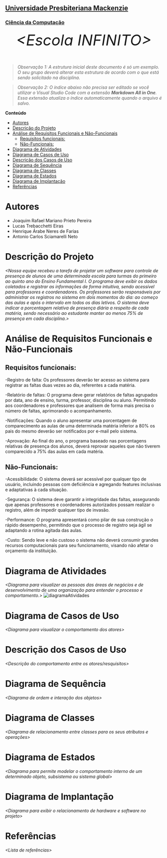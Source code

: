 <h2><a href= "https://www.mackenzie.br">Universidade Presbiteriana Mackenzie</a></h2>
<h3><a href= "https://www.mackenzie.br/graduacao/sao-paulo-higienopolis/ciencia-da-computacao">Ciência da Computação</a></h3>


<font size="+12"><center>
*&lt;Escola INFINITO&gt;*
</center></font>

>*Observação 1: A estrutura inicial deste documento é só um exemplo. O seu grupo deverá alterar esta estrutura de acordo com o que está sendo solicitado na disciplina.*

>*Observação 2: O índice abaixo não precisa ser editado se você utilizar o Visual Studio Code com a extensão **Markdown All in One**. Essa extensão atualiza o índice automaticamente quando o arquivo é salvo.*

**Conteúdo**

- [Autores](#autores)
- [Descrição do Projeto](#descrição-do-projeto)
- [Análise de Requisitos Funcionais e Não-Funcionais](#análise-de-requisitos-funcionais-e-não-funcionais)
  - [Requisitos funcionais:](#requisitos-funcionais)
  - [Não-Funcionais:](#não-funcionais)
- [Diagrama de Atividades](#diagrama-de-atividades)
- [Diagrama de Casos de Uso](#diagrama-de-casos-de-uso)
- [Descrição dos Casos de Uso](#descrição-dos-casos-de-uso)
- [Diagrama de Sequência](#diagrama-de-sequência)
- [Diagrama de Classes](#diagrama-de-classes)
- [Diagrama de Estados](#diagrama-de-estados)
- [Diagrama de Implantação](#diagrama-de-implantação)
- [Referências](#referências)


# Autores

* Joaquim Rafael Mariano Prieto Pereira
* Lucas Trebacchetti Eiras
* Henrique Árabe Neres de Farias
* Antonio Carlos Sciamarelli Neto


# Descrição do Projeto

*&lt;Nossa equipe recebeu a tarefa de projetar um software para controle de presença de alunos de uma determinada escola para turmas do primeiro ao quinto ano do Ensino Fundamental I. O programa deve exibir os dados coletados e registrar as informações de forma intuitiva, sendo acessível para professores e coordenadores. Os professores serão responsáveis por administrar os registros no sistema em dois momentos do dia: ao começo das aulas e após o intervalo em todos os dias letivos. O sistema deve indicar a porcentagem relativa de presença diária a respeito de cada matéria, sendo necessário ao estudante manter ao menos 75% de presença em cada disciplina.&gt;*

# Análise de Requisitos Funcionais e Não-Funcionais
## Requisitos funcionais:

-Registro de falta:
    Os professores deverão ter acesso ao sistema para registrar as faltas duas vezes ao dia, referentes a cada matéria.

-Relatório de faltas:
    O programa deve gerar relatórios de faltas agrupados por data, ano de ensino, turma, professor, disciplina ou aluno. Permitindo aos coordenadores e professores que analisem de forma mais precisa o número de faltas, aprimorando o acompanhamento.

-Notificações:
    Quando o aluno apresentar uma porcentagem de comparecimento as aulas de uma determinada matéria inferior a 80% os pais do mesmo deverão ser notificados por e-mail pelo sistema.

-Aprovação:
    Ao final do ano, o programa baseado nas porcentagens relativas de presença dos alunos, deverá reprovar aqueles que não tiverem comparecido a 75% das aulas em cada matéria.

## Não-Funcionais:

-Acessibilidade:
    O sistema deverá ser acessível por qualquer tipo de usuário, incluindo pessoas com deficiência e agregando features inclusivas e adaptativas à cada situação.

-Segurança:
    O sistema deve garantir a integridade das faltas, assegurando que apenas professores e coordenadores autorizados possam realizar o registro, além de impedir qualquer tipo de invasão.

-Performance:
    O programa apresentará como pilar de sua construção o rápido desempenho, permitindo que o processo de registro seja ágil se adaptando a rotina agitada das aulas.

-Custo:
    Sendo leve e não custoso o sistema não deverá consumir grandes recursos computacionais para seu funcionamento, visando não afetar o orçamento da instituição.

# Diagrama de Atividades

*&lt;Diagrama para visualizer as pessoas das áreas de negócios e de desenvolvimento de uma organização para entender o processo e comportamento.&gt;*
<img src="https://imgur.com/a/oqryuAX" alt="diagramaAtividades">

# Diagrama de Casos de Uso

*&lt;Diagrama para visualizar o comportamento dos atores&gt;*

# Descrição dos Casos de Uso

*&lt;Descrição do comportamento entre os atores/resquisitos&gt;*

# Diagrama de Sequência

*&lt;Diagrama de ordem e interação dos objetos&gt;*

# Diagrama de Classes

*&lt;Diagrama de relacionamento entre classes para os seus atributos e operações&gt;*

# Diagrama de Estados

*&lt;Diagrama para permite modelar o comportamento interno de um determinado objeto, subsistema ou sistema global&gt;*

# Diagrama de Implantação

*&lt;Diagrama para exibir o relacionamento de hardware e software no projeto&gt;*

# Referências

*&lt;Lista de referências&gt;*
